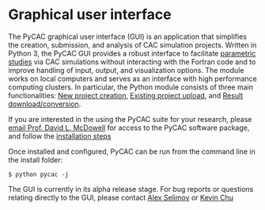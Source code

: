 # Graphical user interface

The PyCAC graphical user interface (GUI) is an application that simplifies the creation, submission, and analysis of CAC simulation projects. 
Written in Python 3, the PyCAC GUI provides a robust interface to facilitate [parametric studies](parameterization.md) via CAC simulations without interacting with the Fortran code and to improve handling of input, output, and visualization options. The module works on local computers and serves as an interface with high performance computing clusters. In particular, the Python module consists of three main functionalities: [New project creation](create.md), [Existing project upload](upload.md), and [Result download/conversion](download.md). 

If you are interested in the using the PyCAC suite for your research, please [email Prof. David L. McDowell](mailto:david.mcdowell@me.gatech.edu) for access to the PyCAC software package, and follow the [installation steps](installation.md)

Once installed and configured, PyCAC can be run from the command line in the install folder:
```
$ python pycac -j
```
The GUI is currently in its alpha release stage. For bug reports or questions relating directly to the GUI, please contact [Alex Selimov](mailto:aselimov3@gatech.edu) or [Kevin Chu](mailto:kchu41@gatech.edu)